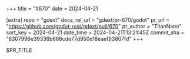 +++
title = "#670"
date = 2024-04-21

[extra]
repo = "gdext"
docs_rel_url = "gdext/pr-670/godot"
pr_url = "https://github.com/godot-rust/gdext/pull/670"
pr_author = "TitanNano"
sort_key = 2024-04-21
date_time = 2024-04-21T13:21:45Z
commit_sha = "6307996e39336b688cde77d950e18eaef93807fd"
+++

$PR_TITLE
